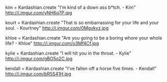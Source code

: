 kim = Kardashian.create "I'm kind of a down ass b*tch. - Kim" http://i.imgur.com/yNH6q7P.jpg

kourt = Kardashian.create "That is so embarrassing for your life and your soul. - Kourtney" http://i.imgur.com/0Mgvkyz.jpg

khloe = Kardashian.create "Are you going to be a boring whore your whole life? - Khloe" http://i.imgur.com/o3Mf4Cf.jpg

kylie = Kardashian.create "I will hit you in the throat. - Kylie" http://i.imgur.com/gBO5o2C.jpg

kendall = Kardashian.create "I've fallen off a horse five times. - Kendall" http://i.imgur.com/bR5S41H.jpg
